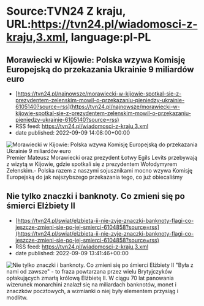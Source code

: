 # Source:TVN24 Z kraju, URL:https://tvn24.pl/wiadomosci-z-kraju,3.xml, language:pl-PL

## Morawiecki w Kijowie: Polska wzywa Komisję Europejską do przekazania Ukrainie 9 miliardów euro
 - [https://tvn24.pl/najnowsze/morawiecki-w-kijowie-spotkal-sie-z-prezydentem-zelenskim-mowil-o-przekazaniu-pieniedzy-ukrainie-6105140?source=rss](https://tvn24.pl/najnowsze/morawiecki-w-kijowie-spotkal-sie-z-prezydentem-zelenskim-mowil-o-przekazaniu-pieniedzy-ukrainie-6105140?source=rss)
 - RSS feed: https://tvn24.pl/wiadomosci-z-kraju,3.xml
 - date published: 2022-09-09 14:08:00+00:00

<img alt="Morawiecki w Kijowie: Polska wzywa Komisję Europejską do przekazania Ukrainie 9 miliardów euro" src="https://tvn24.pl/najnowsze/cdn-zdjecie-h9cbrl-mateusz-morawiecki-w-kijowie-6105225/alternates/LANDSCAPE_1280" />
    Premier Mateusz Morawiecki oraz prezydent Łotwy Egils Levits przebywają z wizytą w Kijowie, gdzie spotkali się z prezydentem Wołodymyrem Zełenskim.- Polska razem z naszymi sojusznikami mocno wzywa Komisję Europejską do jak najszybszego przekazania tego, co już obiecaliśmy

## Nie tylko znaczki i banknoty. Co zmieni się po śmierci Elżbiety II
 - [https://tvn24.pl/swiat/elzbieta-ii-nie-zyje-znaczki-banknoty-flagi-co-jeszcze-zmieni-sie-po-jej-smierci-6104858?source=rss](https://tvn24.pl/swiat/elzbieta-ii-nie-zyje-znaczki-banknoty-flagi-co-jeszcze-zmieni-sie-po-jej-smierci-6104858?source=rss)
 - RSS feed: https://tvn24.pl/wiadomosci-z-kraju,3.xml
 - date published: 2022-09-09 13:41:46+00:00

<img alt="Nie tylko znaczki i banknoty. Co zmieni się po śmierci Elżbiety II" src="https://tvn24.pl/najnowsze/cdn-zdjecie-clz1xb-krolowa-elzbieta-ii-na-banknocie-6104119/alternates/LANDSCAPE_1280" />
    "Była z nami od zawsze" - to fraza powtarzana przez wielu Brytyjczyków opłakujących zmarłą królową Elżbietę II. W ciągu 70 lat panowania wizerunek monarchini znalazł się na miliardach banknotów, monet i znaczków pocztowych, a wzmianki o niej były elementem przysiąg i modlitw.

